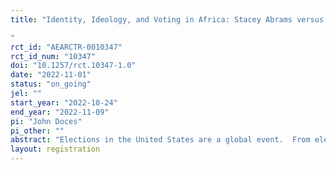 ```yaml
---
title: "Identity, Ideology, and Voting in Africa: Stacey Abrams versus Brian Kemp in Côte d’Ivoire
"
rct_id: "AEARCTR-0010347"
rct_id_num: "10347"
doi: "10.1257/rct.10347-1.0"
date: "2022-11-01"
status: "on_going"
jel: ""
start_year: "2022-10-24"
end_year: "2022-11-09"
pi: "John Doces"
pi_other: ""
abstract: "Elections in the United States are a global event.  From electoral interference by countries like China, Russia, and Iran to expressed preferences from people around the world, everyone everywhere seems to have a view about candidates in the United States.  Typically, the most deeply expressed preferences come from other western countries like Canada or those in Europe.  Less is known about the preferences of voters in the developing world about U.S. elections.  How would Africans vote in a U.S. election?  Would they choose candidates based on ideology or identity?  The purpose of the study is to examine ideology versus identity and voting preferences in Africa through the context of the U.S. election.  Using the November 8th election, this study will examine how voters would behave in the race for Georgia governor between Stacey Abrams and Brian Kemp.  To examine the effect of ideology (conservative versus liberal) versus identity (race), a survey experiment will be conducted.  Randomly selected respondents will be shown one of five versions of a survey discussing two real candidates for office in Georgia: the first version will describe their positions only with Abrams being liberal and Kemp conservative; version two will show pictures of each candidate; version three will show the policy positions and pictures.  To control for gender, we will also have a version in which Abrams is replaced by Raphael Warnock in which the choice will still be against Kemp.  Here there will be three versions including policy position alone, policy plus picture, and only picture."
layout: registration
---
```


